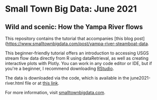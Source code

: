 # Small Town Big Data: June 2021
## Wild and scenic: How the Yampa River flows

This repository contains the tutorial that accompanies [this blog post](https://www.smalltownbigdata.com/post/yampa-river-steamboat-data. 

This beginner-friendly tutorial offers an introduction to accessing USGS stream flow data directly from R using dataRetrieval, as well as creating interactive plots with Plotly. You can work in any code editor or IDE, but if you're a beginner, I recommend downloading [RStudio](https://rstudio.com/products/rstudio/). 

The data is downloaded via the code, which is available in the june2021-river.html file or at [this link](https://smalltownbigdata.github.io/june2021-river/june2021-river.html). 

For more information, visit [smalltownbigdata.com](http://www.smalltownbigdata.com).
